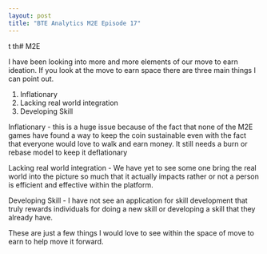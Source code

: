 ```yaml
---
layout: post
title: "BTE Analytics M2E Episode 17"
---
```


t th# M2E 

I have been looking into more and more elements of our move to earn ideation. If you look at the move to earn space there are three main things I can point out. 

1. Inflationary 
2. Lacking real world integration 
3. Developing Skill 

Inflationary - this is a huge issue because of the fact that none of the M2E games have found a way to keep the coin sustainable even with the fact that everyone would 
love to walk and earn money. It still needs a burn or rebase model to keep it deflationary 

Lacking real world integration - We have yet to see some one bring the real world into the picture so much that it actually impacts rather or not a person is 
efficient and effective within the platform. 

Developing Skill - I have not see an application for skill development that truly rewards individuals for doing a new skill or developing a skill that they already have. 


These are just a few things I would love to see within the space of move to earn to help move it forward. 
